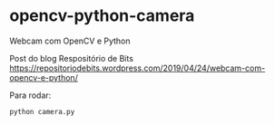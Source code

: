 # opencv-python-camera
Webcam com OpenCV e Python

Post do blog Respositório de Bits
https://repositoriodebits.wordpress.com/2019/04/24/webcam-com-opencv-e-python/

Para rodar:
```
python camera.py
```
